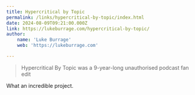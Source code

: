 ```yaml
---
title: Hypercritical by Topic
permalink: /links/hypercritical-by-topic/index.html
date: 2024-08-09T09:21:00.000Z
link: https://lukeburrage.com/hypercritical-by-topic/
author:
    name: 'Luke Burrage'
    web: 'https://lukeburrage.com'

---
```


> Hypercritical By Topic was a 9-year-long unauthorised podcast fan edit

What an incredible project.